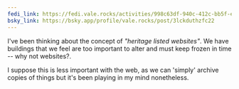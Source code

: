 ```yaml
---
fedi_link: https://fedi.vale.rocks/activities/998c63df-940c-412c-bb5f-e73278b58e14
bsky_link: https://bsky.app/profile/vale.rocks/post/3lckduthzfc22
---
```


I've been thinking about the concept of _"heritage listed websites"_. We have buildings that we feel are too important to alter and must keep frozen in time -- why not websites?.

I suppose this is less important with the web, as we can 'simply' archive copies of things but it's been playing in my mind nonetheless.
